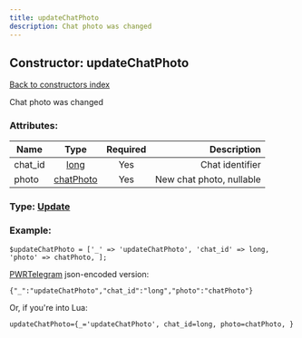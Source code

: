 ```yaml
---
title: updateChatPhoto
description: Chat photo was changed
---
```

## Constructor: updateChatPhoto  
[Back to constructors index](index.md)



Chat photo was changed

### Attributes:

| Name     |    Type       | Required | Description |
|----------|:-------------:|:--------:|------------:|
|chat\_id|[long](../types/long.md) | Yes|Chat identifier|
|photo|[chatPhoto](../types/chatPhoto.md) | Yes|New chat photo, nullable|



### Type: [Update](../types/Update.md)


### Example:

```
$updateChatPhoto = ['_' => 'updateChatPhoto', 'chat_id' => long, 'photo' => chatPhoto, ];
```  

[PWRTelegram](https://pwrtelegram.xyz) json-encoded version:

```
{"_":"updateChatPhoto","chat_id":"long","photo":"chatPhoto"}
```


Or, if you're into Lua:  


```
updateChatPhoto={_='updateChatPhoto', chat_id=long, photo=chatPhoto, }

```


